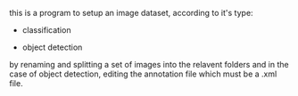 this is a program to setup an image dataset, according to it's type:

- classification

- object detection

by renaming and splitting a set of images into the relavent folders and in the case of object detection, editing the annotation file which must be a .xml file.